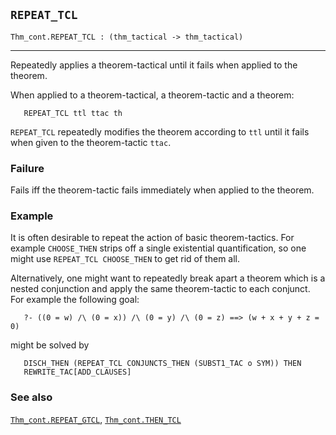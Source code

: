 ## `REPEAT_TCL`

``` hol4
Thm_cont.REPEAT_TCL : (thm_tactical -> thm_tactical)
```

------------------------------------------------------------------------

Repeatedly applies a theorem-tactical until it fails when applied to the
theorem.

When applied to a theorem-tactical, a theorem-tactic and a theorem:

``` hol4
   REPEAT_TCL ttl ttac th
```

`REPEAT_TCL` repeatedly modifies the theorem according to `ttl` until it
fails when given to the theorem-tactic `ttac`.

### Failure

Fails iff the theorem-tactic fails immediately when applied to the
theorem.

### Example

It is often desirable to repeat the action of basic theorem-tactics. For
example `CHOOSE_THEN` strips off a single existential quantification, so
one might use `REPEAT_TCL CHOOSE_THEN` to get rid of them all.

Alternatively, one might want to repeatedly break apart a theorem which
is a nested conjunction and apply the same theorem-tactic to each
conjunct. For example the following goal:

``` hol4
   ?- ((0 = w) /\ (0 = x)) /\ (0 = y) /\ (0 = z) ==> (w + x + y + z = 0)
```

might be solved by

``` hol4
   DISCH_THEN (REPEAT_TCL CONJUNCTS_THEN (SUBST1_TAC o SYM)) THEN
   REWRITE_TAC[ADD_CLAUSES]
```

### See also

[`Thm_cont.REPEAT_GTCL`](#Thm_cont.REPEAT_GTCL),
[`Thm_cont.THEN_TCL`](#Thm_cont.THEN_TCL)
